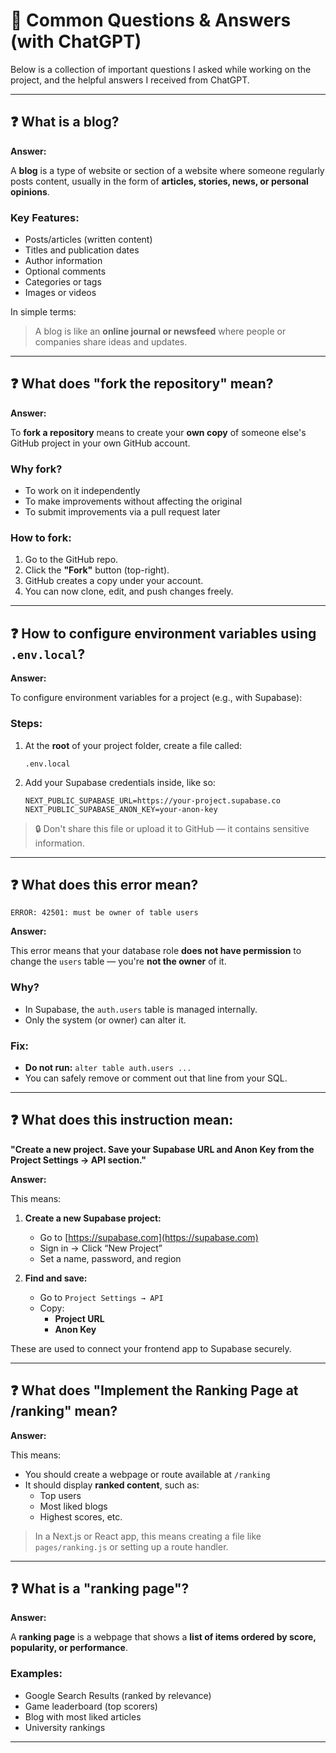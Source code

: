 # 💬 Common Questions & Answers (with ChatGPT)

Below is a collection of important questions I asked while working on the project, and the helpful answers I received from ChatGPT.

---

## ❓ What is a blog?

**Answer:**

A **blog** is a type of website or section of a website where someone regularly posts content, usually in the form of **articles, stories, news, or personal opinions**.

### Key Features:
- Posts/articles (written content)
- Titles and publication dates
- Author information
- Optional comments
- Categories or tags
- Images or videos

In simple terms:  
> A blog is like an **online journal or newsfeed** where people or companies share ideas and updates.

---

## ❓ What does "fork the repository" mean?

**Answer:**

To **fork a repository** means to create your **own copy** of someone else's GitHub project in your own GitHub account.

### Why fork?
- To work on it independently
- To make improvements without affecting the original
- To submit improvements via a pull request later

### How to fork:
1. Go to the GitHub repo.
2. Click the **"Fork"** button (top-right).
3. GitHub creates a copy under your account.
4. You can now clone, edit, and push changes freely.

---

## ❓ How to configure environment variables using `.env.local`?

**Answer:**

To configure environment variables for a project (e.g., with Supabase):

### Steps:
1. At the **root** of your project folder, create a file called:
   ```
   .env.local
   ```
2. Add your Supabase credentials inside, like so:
   ```env
   NEXT_PUBLIC_SUPABASE_URL=https://your-project.supabase.co
   NEXT_PUBLIC_SUPABASE_ANON_KEY=your-anon-key
   ```

> 🔒 Don't share this file or upload it to GitHub — it contains sensitive information.

---

## ❓ What does this error mean?  
`ERROR: 42501: must be owner of table users`

**Answer:**

This error means that your database role **does not have permission** to change the `users` table — you're **not the owner** of it.

### Why?
- In Supabase, the `auth.users` table is managed internally.
- Only the system (or owner) can alter it.

### Fix:
- **Do not run:** `alter table auth.users ...`
- You can safely remove or comment out that line from your SQL.

---

## ❓ What does this instruction mean:  
**"Create a new project. Save your Supabase URL and Anon Key from the Project Settings → API section."**

**Answer:**

This means:

1. **Create a new Supabase project:**
   - Go to [https://supabase.com](https://supabase.com)
   - Sign in → Click “New Project”
   - Set a name, password, and region

2. **Find and save:**
   - Go to `Project Settings → API`
   - Copy:
     - **Project URL**
     - **Anon Key**

These are used to connect your frontend app to Supabase securely.

---

## ❓ What does "Implement the Ranking Page at /ranking" mean?

**Answer:**

This means:

- You should create a webpage or route available at `/ranking`
- It should display **ranked content**, such as:
  - Top users
  - Most liked blogs
  - Highest scores, etc.

> In a Next.js or React app, this means creating a file like `pages/ranking.js` or setting up a route handler.

---

## ❓ What is a "ranking page"?

**Answer:**

A **ranking page** is a webpage that shows a **list of items ordered by score, popularity, or performance**.

### Examples:
- Google Search Results (ranked by relevance)
- Game leaderboard (top scorers)
- Blog with most liked articles
- University rankings

---
